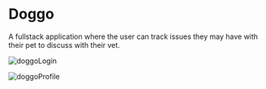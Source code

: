 # Doggo

A fullstack application where the user can track issues they may have with their pet to discuss with their vet.

![doggoLogin](https://user-images.githubusercontent.com/101942628/171071947-2d43e3e3-4379-4867-8920-1425dab1e3bc.PNG)

![doggoProfile](https://user-images.githubusercontent.com/101942628/171071953-b75ef1a3-171c-4a53-a3e9-cec745c624a7.PNG)

